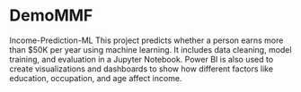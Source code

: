 # DemoMMF
Income-Prediction-ML
This project predicts whether a person earns more than $50K per year using machine learning. It includes data cleaning, model training, and evaluation in a Jupyter Notebook. Power BI is also used to create visualizations and dashboards to show how different factors like education, occupation, and age affect income.

